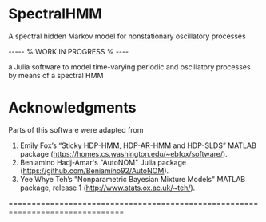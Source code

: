 SpectralHMM 
========================================================================
 A spectral hidden Markov model for nonstationary oscillatory processes

----- % WORK IN PROGRESS % ---- 


a Julia software to model time-varying periodic and oscillatory processes by means of a spectral HMM


Acknowledgments
========================================================================

Parts of this software were adapted from 

1. Emily Fox’s “Sticky HDP-HMM, HDP-AR-HMM and HDP-SLDS”  MATLAB package (https://homes.cs.washington.edu/~ebfox/software/).
2. Beniamino Hadj-Amar's "AutoNOM" Julia package (https://github.com/Beniamino92/AutoNOM).
3. Yee Whye Teh’s "Nonparametric Bayesian Mixture Models" MATLAB package, release 1 (http://www.stats.ox.ac.uk/~teh/).


===============================================================================
